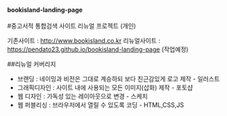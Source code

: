 #### bookisland-landing-page

#중고서적 통합검색 사이트 리뉴얼 프로젝트 (개인)

기존사이트 : http://www.bookisland.co.kr
리뉴얼사이트 : https://pendato23.github.io/bookisland-landing-page (작업예정)

##리뉴얼 커버리지
- 브랜딩 : 네이밍과 비전은 그대로 계승하되 보다 친근감있게 로고 제작 - 일러스트
- 그래픽디자인 : 사이트 내에 사용되는 모든 이미지(삽화) 제작 - 포토샵
- 웹 디자인 : 가독성 있는 레이아웃으로 변경 - 스케치
- 웹 퍼블리싱 : 브라우저에서 열릴 수 있도록 코딩 - HTML,CSS,JS
